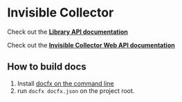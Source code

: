 # Invisible Collector
Check out the [**Library API documentation**](api/InvisibleCollectorLib.Model.html)

Check out the [**Invisible Collector Web API documentation**](https://www.invisiblecollector.com/docs/)

## How to build docs

1. Install [docfx on the command line](https://dotnet.github.io/docfx/tutorial/docfx_getting_started.html#2-use-docfx-as-a-command-line-tool)
2. run `docfx docfx.json` on the project root. 